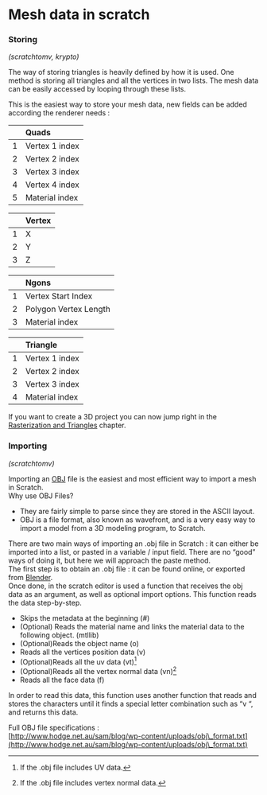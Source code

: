 # Mesh data in scratch
### Storing

*(scratchtomv, krypto)*  

The way of storing triangles is heavily defined by how it is used.  One method is storing all triangles and all the vertices in two lists. The mesh data can be easily accessed by looping through these lists.

This is the easiest way to store your mesh data, new fields can be added according the renderer needs : 

|  | Quads |
| :---- | :---- |
| 1 | Vertex 1 index |
| 2 | Vertex 2 index |
| 3 | Vertex 3 index |
| 4 | Vertex 4 index |
| 5 | Material index |

|  | Vertex |
| :---- | :---- |
| 1 | X |
| 2 | Y |
| 3 | Z |

|  | Ngons |
| :---- | :---- |
| 1 | Vertex Start Index |
| 2 | Polygon Vertex Length |
| 3 | Material index |

|  | Triangle |
| :---- | :---- |
| 1 | Vertex 1 index |
| 2 | Vertex 2 index |
| 3 | Vertex 3 index |
| 4 | Material index |

If you want to create a 3D project you can now jump right in the [Rasterization and Triangles](\#rasterization-and-triangles) chapter.

### 

### Importing

*(scratchtomv)*  

Importing an [OBJ](https://en.wikipedia.org/wiki/Wavefront\_.obj\_file) file is the easiest and most efficient way to import a mesh in Scratch.  
Why use OBJ Files?

- They are fairly simple to parse since they are stored in the ASCII layout.  
- OBJ is a file format, also known as wavefront, and is a very easy way to import a model from a 3D modeling program, to Scratch.

There are two main ways of importing an .obj file in Scratch : it can either be imported into a list, or pasted in a variable / input field. There are no “good” ways of doing it, but here we will approach the paste method.  
The first step is to obtain an .obj file : it can be found online, or exported from [Blender](https://www.blender.org/).  
Once done, in the scratch editor is used a function that receives the obj data as an argument, as well as optional import options. This function reads the data step-by-step.

* Skips the metadata at the beginning (\#)  
* (Optional) Reads the material name and links the material data to the following object. (mtllib)  
* (Optional)Reads the object name (o)  
* Reads all the vertices position data (v)  
* (Optional)Reads all the uv data (vt)[^1]  
* (Optional)Reads all the vertex normal data (vn)[^2]  
* Reads all the face data (f)

In order to read this data, this function uses another function that reads and stores the characters until it finds a special letter combination such as “v “, and returns this data.

Full OBJ file specifications :   
[http://www.hodge.net.au/sam/blog/wp-content/uploads/obj\_format.txt](http://www.hodge.net.au/sam/blog/wp-content/uploads/obj\_format.txt)

[^1]:  If the .obj file includes UV data.

[^2]:  If the .obj file includes vertex normal data.